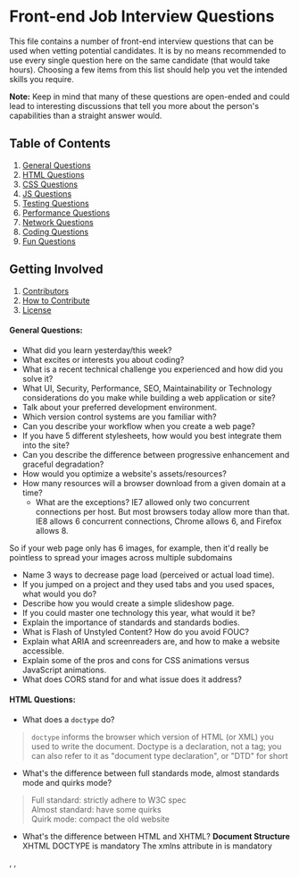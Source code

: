 # Front-end Job Interview Questions

This file contains a number of front-end interview questions that can be used when vetting potential candidates. It is by no means recommended to use every single question here on the same candidate (that would take hours). Choosing a few items from this list should help you vet the intended skills you require.

**Note:** Keep in mind that many of these questions are open-ended and could lead to interesting discussions that tell you more about the person's capabilities than a straight answer would.

## Table of Contents

  1. [General Questions](#general-questions)
  1. [HTML Questions](#html-questions)
  1. [CSS Questions](#css-questions)
  1. [JS Questions](#js-questions)
  1. [Testing Questions](#testing-questions)
  1. [Performance Questions](#performance-questions)
  1. [Network Questions](#network-questions)
  1. [Coding Questions](#coding-questions)
  1. [Fun Questions](#fun-questions)

## Getting Involved

  1. [Contributors](#contributors)
  1. [How to Contribute](https://github.com/h5bp/Front-end-Developer-Interview-Questions/blob/master/CONTRIBUTING.md)
  1. [License](https://github.com/h5bp/Front-end-Developer-Interview-Questions/blob/master/LICENSE.md)

#### General Questions:

* What did you learn yesterday/this week?
* What excites or interests you about coding?
* What is a recent technical challenge you experienced and how did you solve it?
* What UI, Security, Performance, SEO, Maintainability or Technology considerations do you make while building a web application or site?
* Talk about your preferred development environment.
* Which version control systems are you familiar with?
* Can you describe your workflow when you create a web page?
* If you have 5 different stylesheets, how would you best integrate them into the site?
* Can you describe the difference between progressive enhancement and graceful degradation?
* How would you optimize a website's assets/resources?
* How many resources will a browser download from a given domain at a time?
  * What are the exceptions?
IE7 allowed only two concurrent connections per host. But most browsers today allow more than that. IE8 allows 6 concurrent connections, Chrome allows 6, and Firefox allows 8.

So if your web page only has 6 images, for example, then it'd really be pointless to spread your images across multiple subdomains
* Name 3 ways to decrease page load (perceived or actual load time).
* If you jumped on a project and they used tabs and you used spaces, what would you do?
* Describe how you would create a simple slideshow page.
* If you could master one technology this year, what would it be?
* Explain the importance of standards and standards bodies.
* What is Flash of Unstyled Content? How do you avoid FOUC?
* Explain what ARIA and screenreaders are, and how to make a website accessible.
* Explain some of the pros and cons for CSS animations versus JavaScript animations.
* What does CORS stand for and what issue does it address?

#### HTML Questions:

* What does a `doctype` do?

> `doctype` informs the browser which version of HTML (or XML) you used to write the document. Doctype is a declaration, not a tag; you can also refer to it as "document type declaration", or "DTD" for short

* What's the difference between full standards mode, almost standards mode and quirks mode?

> Full standard: strictly adhere to W3C spec  
Almost standard: have some quirks  
Quirk mode: compact the old website
* What's the difference between HTML and XHTML?
 **Document Structure**
XHTML DOCTYPE is mandatory
The xmlns attribute in <html> is mandatory
<html>, <head>, <title>, and <body> are mandatory
**XHTML Elements**
XHTML elements must be properly nested
XHTML elements must always be closed
XHTML elements must be in lowercase
XHTML documents must have one root element
**XHTML Attributes**
Attribute names must be in lower case
Attribute values must be quoted
Attribute minimization is forbidden

* Are there any problems with serving pages as `application/xhtml+xml`?
* How do you serve a page with content in multiple languages?
* What kind of things must you be wary of when design or developing for multilingual sites?
* What are `data-` attributes good for?
> set for customr field in HTML element
* Consider HTML5 as an open web platform. What are the building blocks of HTML5?
* Describe the difference between a `cookie`, `sessionStorage` and `localStorage`.
  * cookie have expire date
  * sessionStorage will be cleared after the browser restart
  * localStorage will remain if you don't clear it manually

* Describe the difference between `<script>`, `<script async>` and `<script defer>`.

> async will load your script asynchronously, that is load it in pararllel with other stuff and execute it immediately after the loading  
defer will load your script asynchronously as well, but it will execute it after all the document has been parsed and just before `DOMContentLoaded`

* Why is it generally a good idea to position CSS `<link>`s between `<head></head>` and JS `<script>`s just before `</body>`? Do you know any exceptions?
The browser will start to show the content only when css is loaded, so we put the css to the top of our webpage.  

> The js will need to wait till last because we will try to present the visual element in the webpage while js is loading, besides js can only manipulate the dom tree after the dom tree has been parsed.

* What is progressive rendering?

> Progressive rendering is the name given to techniques used to render content for display as quickly as possible.

It used to be much more prevalent in the days before broadband internet but it's still useful in modern development as mobile data connections are becoming increasingly popular (and unreliable!)

Examples of such techniques :

Lazy loading of images where (typically) some javascript will load an image when it comes into the browsers viewport instead of loading all images at page load.
Prioritizing visible content (or above the fold rendering) where you include only the minimum css/content/scripts necessary for the amount of page that would be rendered in the users browser first to display as quickly as possible, you can then use deferred javascript (domready/load) to load in other resources and content.
* Have you used different HTML templating languages before?

>I have used EJS for my Node.js Project
I have heard of Jade.

#### CSS Questions:

* What is the difference between classes and IDs in CSS?

> ID should be unique
classes don't have to be unique

* What's the difference between "resetting" and "normalizing" CSS? Which would you choose, and why?
normalizing css is better, it dosen't remove all the default style, also fix some browser bugs, and modular.

* Describe Floats and how they work.

* Describe z-index and how stacking context is formed.
* Describe BFC(Block Formatting Context) and how it works.
It has height, width, top/bottom padding/margin

* What are the various clearing techniques and which is appropriate for what context?
clear: both
overflow
empty div
* Explain CSS sprites, and how you would implement them on a page or site.  

> Multiple Image combined together into a single image. The image then use background-position to show different part of it. It help to increase the page load speed since it reduce the number of HTTP request.

* What are your favourite image replacement techniques and which do you use when?


* How would you approach fixing browser-specific styling issues?

> check browser

* How do you serve your pages for feature-constrained browsers?
  * What techniques/processes do you use?
* What are the different ways to visually hide content (and make it available only for screen readers)?

> `visibility: hidden`

* Have you ever used a grid system, and if so, what do you prefer?

> Bootstrap

* Have you used or implemented media queries or mobile specific layouts/CSS?

> Yes.

* Are you familiar with styling SVG?

* How do you optimize your webpages for print?

> Use an extra style sheet for printing

* What are some of the "gotchas" for writing efficient CSS?
* What are the advantages/disadvantages of using CSS preprocessors?
  * Describe what you like and dislike about the CSS preprocessors you have used.
* How would you implement a web design comp that uses non-standard fonts?
* Explain how a browser determines what elements match a CSS selector.

> Right to left

* Describe pseudo-elements and discuss what they are used for.

> `::after`, `::before`, `:: cue`, `::first-letter`, etc are pseudo-elements, `:hover`, `:active` are pseudo classes.

* Explain your understanding of the box model and how you would tell the browser in CSS to render your layout in different box models.
border-box: height and width includes the content, padding and border.
content-box: height and width only includes the content.

* What does ```* { box-sizing: border-box; }``` do? What are its advantages?  
Tell the browser to user the border-box model instead of the content box model.
* List as many values for the display property that you can remember.

> `flex`, `block`, `inline`, `inline-block`, `table`

* What's the difference between inline and inline-block?

> inline dosen't have width, height, cannot set top and bottom margin/padding

* What's the difference between a relative, fixed, absolute and statically positioned element?

> fixed and absolute set the element to not be in the document flow

* The 'C' in CSS stands for Cascading.  How is priority determined in assigning styles (a few examples)?  How can you use this system to your advantage?

> The more specific, the higher the priority

* What existing CSS frameworks have you used locally, or in production? How would you change/improve them?

> Bootstrap, Materialize

* Have you played around with the new CSS Flexbox or Grid specs?

> Been learning grid system now

* How is responsive design different from adaptive design?
* Have you ever worked with retina graphics? If so, when and what techniques did you use?
* Is there any reason you'd want to use `translate()` instead of *absolute positioning*, or vice-versa? And why?

#### JS Questions:

* Explain event delegation
* Explain how `this` works in JavaScript

> 1. Called with new? Use the newly constructed object.
> 2. Called with call or apply (or bind)? Use the specified object.
> 3. Called with a context object owning the call? Use that context object.
> 4. Default: undefined in strict mode, global object otherwise.

* Explain how prototypal inheritance works
* What do you think of AMD vs CommonJS?
* Explain why the following doesn't work as an IIFE: `function foo(){ }();`.
  * What needs to be changed to properly make it an IIFE?

> add brackets `function foo(){ }();`

* What's the difference between a variable that is: `null`, `undefined` or undeclared?
  * How would you go about checking for any of these states?

* What is a closure, and how/why would you use one?
```javascript
function init() {
  var name = 'Mozilla'; // name is a local variable created by init
  function displayName() { // displayName() is the inner function, a closure
    alert(name); // use variable declared in the parent function    
  }
  displayName();    
}
init();
```

> Closure is used widely in functioning programming 

* What's a typical use case for anonymous functions?

> As a callback function

* How do you organize your code? (module pattern, classical inheritance?)
* What's the difference between host objects and native objects?

> A few examples:
Native objects: `Object` (constructor), `Date`, `Math`, `parseInt`, `eval`, string methods like `indexOf` and `replace`, array methods, ...
Host objects (assuming browser environment): `window`, `document`, `location`, `history`, `XMLHttpRequest`, `setTimeout`, `getElementsByTagName`, `querySelectorAll`, ...

* Difference between: `function Person(){}`, `var person = Person()`, and `var person = new Person()`?
declaration expression constructor respectively

* What's the difference between `.call` and `.apply`?

> `.call(this, arguemnts1, arguments2, ...)`
> `.apply(this, [arguments1, arguments2, ...])`

* Explain `Function.prototype.bind`.

* When would you use `document.write()`?
* What's the difference between feature detection, feature inference, and using the UA string?
* Explain Ajax in as much detail as possible.
* What are the advantages and disadvantages of using Ajax?
* Explain how JSONP works (and how it's not really Ajax).
* Have you ever used JavaScript templating?
  * If so, what libraries have you used?

> EJS, etx.

* Explain "hoisting".

> process the variable and function declaration before other code

* Describe event bubbling.

> event emitted from child elements to their respective parent element

* What's the difference between an "attribute" and a "property"?

> attribute is a term used in HTML
property is used for object

* Why is extending built-in JavaScript objects not a good idea?

> It might cause some undesired side effect

* Difference between document load event and document DOMContentLoaded event?
* What is the difference between `==` and `===`?

> == will do coercion when the two are not the same type

* Explain the same-origin policy with regards to JavaScript.

* Make this work:
```javascript
duplicate([1,2,3,4,5]); // [1,2,3,4,5,1,2,3,4,5]
```
```
function duplicate(array) {return array.concat(array)}
```
* Why is it called a Ternary expression, what does the word "Ternary" indicate?

> "Ternary" means composed of three parts, it's the only JS operator that take in three operands

* What is `"use strict";`? what are the advantages and disadvantages to using it?
* Create a for loop that iterates up to `100` while outputting **"fizz"** at multiples of `3`, **"buzz"** at multiples of `5` and **"fizzbuzz"** at multiples of `3` and `5`
```
var returnString;
for(var i = 0; i <20; i++) {
  returnString = "";
  if (i%3===0) {
    returnString += "fizz";
  }
  if (i%5===0) {
    returnString += "buzz";
  }
  console.log(returnString, i)
}
```
* Why is it, in general, a good idea to leave the global scope of a website as-is and never touch it?
* Why would you use something like the `load` event? Does this event have disadvantages? Do you know any alternatives, and why would you use those?
* Explain what a single page app is and how to make one SEO-friendly.
* What is the extent of your experience with Promises and/or their polyfills?
* What are the pros and cons of using Promises instead of callbacks?
* What are some of the advantages/disadvantages of writing JavaScript code in a language that compiles to JavaScript?
* What tools and techniques do you use debugging JavaScript code?
* What language constructions do you use for iterating over object properties and array items?
* Explain the difference between mutable and immutable objects.
  * What is an example of an immutable object in JavaScript?
  * What are the pros and cons of immutability?
  * How can you achieve immutability in your own code?

> only object and array is mutable, primitive are immutable.
  Use `Object.freeze` to freeze code.
  mutable means can be changed. primitive cannot be changed once it is created. we can only change its pointer.

* Explain the difference between synchronous and asynchronous functions.
* What is event loop?
  * What is the difference between call stack and task queue?
* Explain the differences on the usage of `foo` between `function foo() {}` and `var foo = function() {}`
function declaration will be hoisted while function expression won't be.

#### Testing Questions:

* What are some advantages/disadvantages to testing your code?
* What tools would you use to test your code's functionality?
* What is the difference between a unit test and a functional/integration test?
* What is the purpose of a code style linting tool?

#### Performance Questions:

* What tools would you use to find a performance bug in your code?
* What are some ways you may improve your website's scrolling performance?
* Explain the difference between layout, painting and compositing.

#### Network Questions:

* Traditionally, why has it been better to serve site assets from multiple domains?

> Allow parallization to improve speed

* Do your best to describe the process from the time you type in a website's URL to it finishing loading on your screen.

> URL converts to IP address through UDP request
three way handshake to establish the TCP connection
Http get request is sent to retrieve HTML, CSS, JS and other assets(if image on the other domain then the above process will repeat)
additional request might be sent to backend API to obtained some other data
DOM tree
CSSOM tree
JavaScript Execute
connection closed.

* What are the differences between Long-Polling, Websockets and Server-Sent Events?
* Explain the following request and response headers:
  * Diff. between Expires, Date, Age and If-Modified-...
  * Do Not Track
  * Cache-Control
  * Transfer-Encoding
  * ETag
  * X-Frame-Options
* What are HTTP methods? List all HTTP methods that you know, and explain them.
get, head, post, put, delete, options, connect
#### Coding Questions:

*Question: What is the value of `foo`?*
```javascript
var foo = 10 + '20';
```
1020 all will be converted to string

*Question: How would you make this work?*
```javascript
add(2, 5); // 7
add(2)(5); // 7
```


*Question: What value is returned from the following statement?*
```javascript
"i'm a lasagna hog".split("").reverse().join("");
```
"goh angasal a m'i"

*Question: What is the value of `window.foo`?*
```javascript
( window.foo || ( window.foo = "bar" ) );
```
the expression in `window.foo` will be executed before the OR operator due to operator precedence, so the value of window.foo is bar.

*Question: What is the outcome of the two alerts below?*
```javascript
var foo = "Hello";
(function() {
  var bar = " World";
  alert(foo + bar);
})();
alert(foo + bar);
```
first will execute, second will throw a reference error



*Question: What is the value of `foo.length`?*
```javascript
var foo = [];
foo.push(1);
foo.push(2);
```
no trick here, 2

*Question: What is the value of `foo.x`?*
```javascript
var foo = {n: 1};
var bar = foo;
foo.x = foo = {n: 2};
```
foo.x = undefined
bar.x = {
  n:1
  x: {n:2}
}

This is very tricky. foo.x actually will be evaluated first to become {n: 1}.x and then the assignment begins, the `foo = {n: 2}` point our pointer to {n: 2}, then the memory that previously stored {n: 1} gets updated to {n:1, x: {n: 2}} which is the placa that bar points to.

*Question: What does the following code print?*
```javascript
console.log('one');
setTimeout(function() {
  console.log('two');
}, 0);
console.log('three');
```
one
three
two

#### Fun Questions:

* What's a cool project that you've recently worked on?
* What are some things you like about the developer tools you use?
* Who inspires you in the front-end community?
* Do you have any pet projects? What kind?
* What's your favorite feature of Internet Explorer?
* How do you like your coffee?


#### Contributors:

This document started in 2009 as a collaboration of [@paul_irish](https://twitter.com/paul_irish) [@bentruyman](https://twitter.com/bentruyman) [@cowboy](https://twitter.com/cowboy) [@ajpiano](https://twitter.com/ajpiano)  [@SlexAxton](https://twitter.com/slexaxton) [@boazsender](https://twitter.com/boazsender) [@miketaylr](https://twitter.com/miketaylr) [@vladikoff](https://twitter.com/vladikoff) [@gf3](https://twitter.com/gf3) [@jon_neal](https://twitter.com/jon_neal) [@sambreed](https://twitter.com/sambreed) and [@iansym](https://twitter.com/iansym).

It has since received contributions from over [100 developers](https://github.com/h5bp/Front-end-Developer-Interview-Questions/graphs/contributors).

